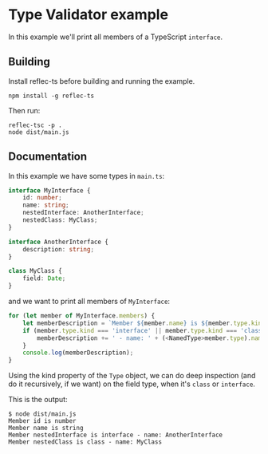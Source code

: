 # Type Validator example

In this example we'll print all members of a TypeScript `interface`.

## Building
Install reflec-ts before building and running the example.

```shell
npm install -g reflec-ts
```

Then run:

```shell
reflec-tsc -p .
node dist/main.js
```

## Documentation

In this example we have some types in `main.ts`:

```TypeScript
interface MyInterface {
    id: number;
    name: string;
    nestedInterface: AnotherInterface;
    nestedClass: MyClass;
}

interface AnotherInterface {
    description: string;
}

class MyClass {
    field: Date;
}
```

and we want to print all members of `MyInterface`:

```TypeScript
for (let member of MyInterface.members) {
    let memberDescription = `Member ${member.name} is ${member.type.kind}`;
    if (member.type.kind === 'interface' || member.type.kind === 'class') {
        memberDescription += ' - name: ' + (<NamedType>member.type).name;
    }
    console.log(memberDescription);
}
```

Using the kind property of the `Type` object, we can do deep inspection (and do it recursively, if we want) on the field type, when it's `class` or `interface`.

This is the output:

```shell
$ node dist/main.js
Member id is number
Member name is string
Member nestedInterface is interface - name: AnotherInterface
Member nestedClass is class - name: MyClass
```
